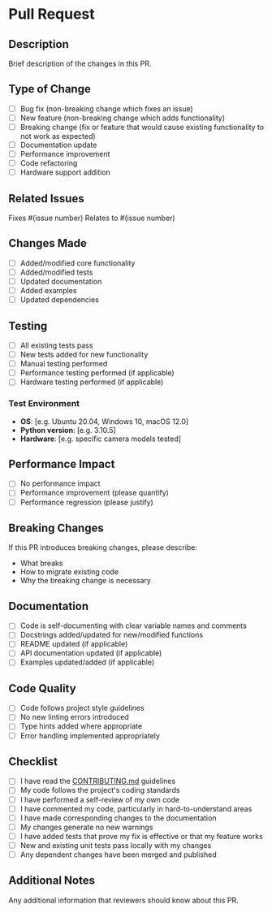 # Pull Request

## Description
Brief description of the changes in this PR.

## Type of Change
- [ ] Bug fix (non-breaking change which fixes an issue)
- [ ] New feature (non-breaking change which adds functionality)
- [ ] Breaking change (fix or feature that would cause existing functionality to not work as expected)
- [ ] Documentation update
- [ ] Performance improvement
- [ ] Code refactoring
- [ ] Hardware support addition

## Related Issues
Fixes #(issue number)
Relates to #(issue number)

## Changes Made
- [ ] Added/modified core functionality
- [ ] Added/modified tests
- [ ] Updated documentation
- [ ] Added examples
- [ ] Updated dependencies

## Testing
- [ ] All existing tests pass
- [ ] New tests added for new functionality
- [ ] Manual testing performed
- [ ] Performance testing performed (if applicable)
- [ ] Hardware testing performed (if applicable)

### Test Environment
- **OS**: [e.g. Ubuntu 20.04, Windows 10, macOS 12.0]
- **Python version**: [e.g. 3.10.5]
- **Hardware**: [e.g. specific camera models tested]

## Performance Impact
- [ ] No performance impact
- [ ] Performance improvement (please quantify)
- [ ] Performance regression (please justify)

## Breaking Changes
If this PR introduces breaking changes, please describe:
- What breaks
- How to migrate existing code
- Why the breaking change is necessary

## Documentation
- [ ] Code is self-documenting with clear variable names and comments
- [ ] Docstrings added/updated for new/modified functions
- [ ] README updated (if applicable)
- [ ] API documentation updated (if applicable)
- [ ] Examples updated/added (if applicable)

## Code Quality
- [ ] Code follows project style guidelines
- [ ] No new linting errors introduced
- [ ] Type hints added where appropriate
- [ ] Error handling implemented appropriately

## Checklist
- [ ] I have read the [CONTRIBUTING.md](../CONTRIBUTING.md) guidelines
- [ ] My code follows the project's coding standards
- [ ] I have performed a self-review of my own code
- [ ] I have commented my code, particularly in hard-to-understand areas
- [ ] I have made corresponding changes to the documentation
- [ ] My changes generate no new warnings
- [ ] I have added tests that prove my fix is effective or that my feature works
- [ ] New and existing unit tests pass locally with my changes
- [ ] Any dependent changes have been merged and published

## Additional Notes
Any additional information that reviewers should know about this PR.